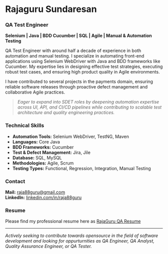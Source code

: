 # Rajaguru Sundaresan

### QA Test Engineer  
**Selenium | Java | BDD Cucumber | SQL | Agile | Manual & Automation Testing**

QA Test Engineer with around half a decade of experience in both automation and manual testing. I specialize in automating front-end applications using Selenium WebDriver with Java and BDD frameworks like Cucumber. My expertise lies in designing effective test strategies, executing robust test cases, and ensuring high product quality in Agile environments.

I have contributed to several projects in the payments domain, ensuring reliable software releases through proactive defect management and collaborative Agile practices.

>*Eager to expand into SDET roles by deepening automation expertise across UI, API, and CI/CD pipelines while contributing to scalable test architecture and quality engineering practices.*

### Technical Skills

- **Automation Tools:** Selenium WebDriver, TestNG, Maven 
- **Languages:** Core Java
- **BDD Frameworks:** Cucumber  
- **Test & Defect Management:** Jira, Jile  
- **Database:** SQL, MySQL  
- **Methodologies:** Agile, Scrum  
- **Testing Types:** Functional, Regression, Integration, Manual Testing



### Contact

**Mail:** [raja88guru@gmail.com](mailto:raja88guru@gmail.com)
<br>**LinkedIn:** [linkedin.com/in/raja88guru](https://www.linkedin.com/in/raja88guru)

### Resume
Please find my professional resume here as [RajaGuru QA Resume](https://github.com/raja88guru/raja88guru/raw/refs/heads/main/resume/RajaGuru_QA_resume.docx)

---

*Actively seeking to contribute towards opensource in the field of software development and looking for oppurturnities as QA Engineer, QA Analyst, Quality Assurance Engineer, or QA Tester.*
